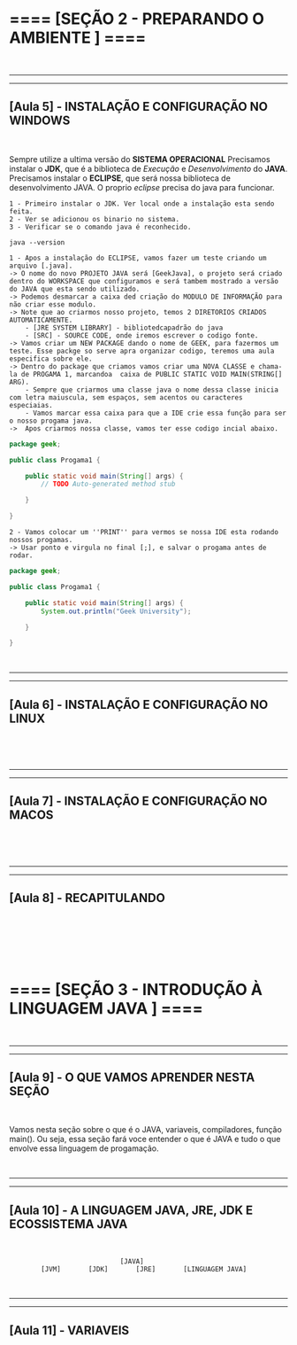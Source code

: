 # ==== [SEÇÃO 2 - PREPARANDO O AMBIENTE ] ====

&nbsp;

---

---

## [Aula 5] - INSTALAÇÃO E CONFIGURAÇÃO NO WINDOWS

&nbsp;


Sempre utilize a ultima versão do **SISTEMA OPERACIONAL**
Precisamos instalar o **JDK**, que é a biblioteca de *Execução* e *Desenvolvimento* do **JAVA**.
Precisamos instalar o **ECLIPSE**, que será nossa biblioteca de desenvolvimento JAVA. O proprio *eclipse* precisa do java para funcionar.



    1 - Primeiro instalar o JDK. Ver local onde a instalação esta sendo feita.
    2 - Ver se adicionou os binario no sistema.
    3 - Verificar se o comando java é reconhecido.

~~~
java --version
~~~


    1 - Apos a instalação do ECLIPSE, vamos fazer um teste criando um arquivo [.java].
    -> O nome do novo PROJETO JAVA será [GeekJava], o projeto será criado dentro do WORKSPACE que configuramos e será tambem mostrado a versão do JAVA que esta sendo utilizado.
    -> Podemos desmarcar a caixa ded criação do MODULO DE INFORMAÇÃO para não criar esse modulo.
    -> Note que ao criarmos nosso projeto, temos 2 DIRETORIOS CRIADOS AUTOMATICAMENTE.
        - [JRE SYSTEM LIBRARY] - bibliotedcapadrão do java
        - [SRC] - SOURCE CODE, onde iremos escrever o codigo fonte.
    -> Vamos criar um NEW PACKAGE dando o nome de GEEK, para fazermos um teste. Esse packge so serve apra organizar codigo, teremos uma aula especifica sobre ele. 
    -> Dentro do package que criamos vamos criar uma NOVA CLASSE e chama-la de PROGAMA 1, marcandoa  caixa de PUBLIC STATIC VOID MAIN(STRING[] ARG).   
        - Sempre que criarmos uma classe java o nome dessa classe inicia com letra maiuscula, sem espaços, sem acentos ou caracteres especiaias.
        - Vamos marcar essa caixa para que a IDE crie essa função para ser o nosso progama java.
    ->  Apos criarmos nossa classe, vamos ter esse codigo incial abaixo.

~~~java
package geek;

public class Progama1 {

	public static void main(String[] args) {
		// TODO Auto-generated method stub

	}

}

~~~

    2 - Vamos colocar um ''PRINT'' para vermos se nossa IDE esta rodando nossos progamas.
    -> Usar ponto e virgula no final [;], e salvar o progama antes de rodar.
~~~java
package geek;

public class Progama1 {

	public static void main(String[] args) {
		System.out.println("Geek University");

	}

}
~~~


&nbsp;

---

---

## [Aula 6] - INSTALAÇÃO E CONFIGURAÇÃO NO LINUX

&nbsp;

&nbsp;

---

---

## [Aula 7] - INSTALAÇÃO E CONFIGURAÇÃO NO MACOS

&nbsp;

&nbsp;

---

---

## [Aula 8] - RECAPITULANDO

&nbsp;


&nbsp;

&nbsp;


# ==== [SEÇÃO 3 - INTRODUÇÃO À LINGUAGEM JAVA ] ====



&nbsp;

---

---

## [Aula 9] - O QUE VAMOS APRENDER NESTA SEÇÃO

&nbsp;



Vamos nesta seção sobre o que é o JAVA, variaveis, compiladores, função main(). Ou seja, essa seção fará voce entender o que é JAVA e tudo o que envolve essa linguagem de progamação.





&nbsp;

---

---

## [Aula 10] - A LINGUAGEM JAVA, JRE, JDK E ECOSSISTEMA JAVA

&nbsp;


~~~text
                            [JAVA]
        [JVM]       [JDK]       [JRE]       [LINGUAGEM JAVA]
~~~



&nbsp;

---

---

## [Aula 11] - VARIAVEIS

&nbsp;
